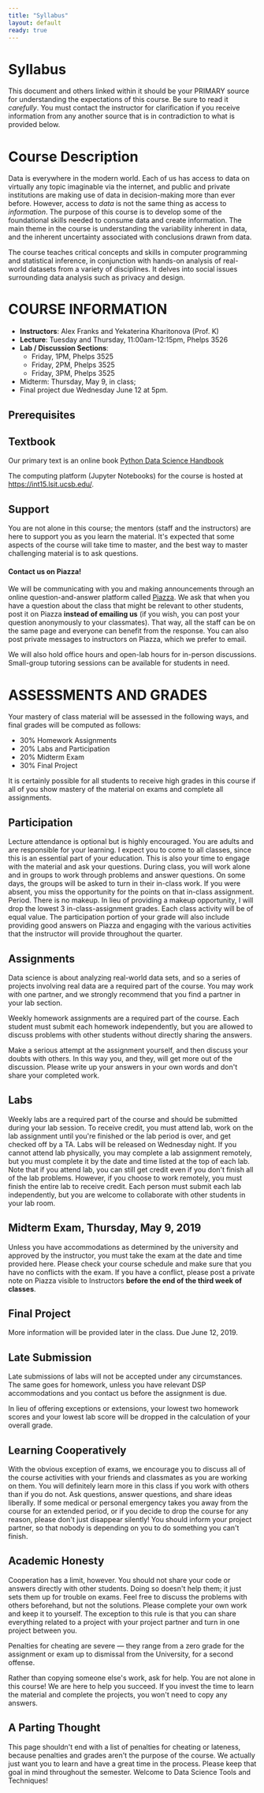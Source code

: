 ```yaml
---
title: "Syllabus"
layout: default
ready: true
---
```


# Syllabus <a name="top"></a>

This document and others linked within it should be your PRIMARY source for understanding the expectations of this course. Be sure to read it *carefully*.
You must contact the instructor for clarification if you receive information from any another source that is in contradiction to what is provided below.

# Course Description
Data is everywhere in the modern world. Each of us has access to data on virtually any topic imaginable via the internet, and public and private institutions are making use of data in decision-making more than ever before. However, access to *data* is not the same thing as access to *information*. The purpose of this course is to develop some of the foundational skills needed to consume data and create information. The main theme in the course is understanding the variability inherent in data, and the inherent uncertainty associated with conclusions drawn from data.

The course teaches critical concepts and skills in computer programming and statistical inference, in conjunction with hands-on analysis of real-world datasets from a variety of disciplines. It delves into social issues surrounding data analysis such as privacy and design.


# COURSE INFORMATION

* **Instructors**: Alex Franks and Yekaterina Kharitonova (Prof. K)
* **Lecture**: Tuesday and Thursday, 11:00am-12:15pm, Phelps 3526
* **Lab / Discussion Sections**:
  * Friday, 1PM, Phelps 3525
  * Friday, 2PM, Phelps 3525
  * Friday, 3PM, Phelps 3525
* Midterm: Thursday, May 9, in class; 
* Final project due Wednesday June 12 at 5pm.

## Prerequisites

## Textbook
Our primary text is an online book [Python Data Science Handbook](https://jakevdp.github.io/PythonDataScienceHandbook/)

The computing platform (Jupyter Notebooks) for the course is hosted at https://int15.lsit.ucsb.edu/.

## Support
You are not alone in this course; the mentors (staff and the instructors) are here to support you as you learn the material. It's expected that some aspects of the course will take time to master, and the best way to master challenging material is to ask questions. 

#### Contact us on Piazza!
We will be communicating with you and making announcements through an online question-and-answer platform called [Piazza](http://piazza.com). 
We ask that when you have a question about the class that might be relevant to other students, post it on Piazza **instead of emailing us** (if you wish, you can post your question anonymously to your classmates). That way, all the staff can be on the same page and everyone can benefit from the response. You can also post private messages to instructors on Piazza, which we prefer to email.

We will also hold office hours and open-lab hours for in-person discussions. Small-group tutoring sessions can be available for students in need.

# ASSESSMENTS AND GRADES
Your mastery of class material will be assessed in the following ways, and final grades will be computed as follows:

*	30% Homework Assignments
*	20% Labs and Participation
*	20% Midterm Exam
*	30% Final Project

It is certainly possible for all students to receive high grades in this course if all of you show mastery of the material on exams and complete all assignments.

## Participation
Lecture attendance is optional but is highly encouraged. You are adults and are responsible for your learning. I expect you to come to all classes, since this is an essential part of your education. This is also your time to engage with the material and ask your questions.
During class, you will work alone and in groups to work through problems and answer questions. On some days, the groups will be asked to turn in their in-class work. If you were absent, you miss the opportunity for the points on that in-class assignment. Period.
There is no makeup. In lieu of providing a makeup opportunity, I will drop the lowest 3 in-class-assignment grades. Each class activity will be of equal value.
The participation portion of your grade will also include providing good answers on Piazza and engaging with the various activities that the instructor will provide throughout the quarter.

## Assignments
Data science is about analyzing real-world data sets, and so a series of projects involving real data are a required part of the course. You may work with one partner, and we strongly recommend that you find a partner in your lab section.

Weekly homework assignments are a required part of the course. Each student must submit each homework independently, but you are allowed to discuss problems with other students without directly sharing the answers.

Make a serious attempt at the assignment yourself, and then discuss your doubts with others. In this way you, and they, will get more out of the discussion. Please write up your answers in your own words and don't share your completed work.

## Labs
Weekly labs are a required part of the course and should be submitted during your lab session. To receive credit, you must attend lab, work on the lab assignment until you're finished or the lab period is over, and get checked off by a TA. Labs will be released on Wednesday night. If you cannot attend lab physically, you may complete a lab assignment remotely, but you must complete it by the date and time listed at the top of each lab. Note that if you attend lab, you can still get credit even if you don't finish all of the lab problems. However, if you choose to work remotely, you must finish the entire lab to receive credit. Each person must submit each lab independently, but you are welcome to collaborate with other students in your lab room.

## Midterm Exam, **Thursday, May 9, 2019**
Unless you have accommodations as determined by the university and approved by the instructor, you must take the exam at the date and time provided here. Please check your course schedule and make sure that you have no conflicts with the exam. If you have a conflict, please post a private note on Piazza visible to Instructors **before the end of the third week of classes**.

## Final Project

More information will be provided later in the class. Due June 12, 2019.  

## Late Submission
Late submissions of labs will not be accepted under any circumstances. The same goes for homework, unless you have relevant DSP accommodations and you contact us before the assignment is due.

In lieu of offering exceptions or extensions, your lowest two homework scores and your lowest lab score will be dropped in the calculation of your overall grade.

## Learning Cooperatively
With the obvious exception of exams, we encourage you to discuss all of the course activities with your friends and classmates as you are working on them. You will definitely learn more in this class if you work with others than if you do not. Ask questions, answer questions, and share ideas liberally.
If some medical or personal emergency takes you away from the course for an extended period, or if you decide to drop the course for any reason, please don't just disappear silently! You should inform your project partner, so that nobody is depending on you to do something you can't finish.

## Academic Honesty
Cooperation has a limit, however. You should not share your code or answers directly with other students. Doing so doesn't help them; it just sets them up for trouble on exams. Feel free to discuss the problems with others beforehand, but not the solutions. Please complete your own work and keep it to yourself. The exception to this rule is that you can share everything related to a project with your project partner and turn in one project between you.

Penalties for cheating are severe — they range from a zero grade for the assignment or exam up to dismissal from the University, for a second offense.

Rather than copying someone else's work, ask for help. You are not alone in this course! We are here to help you succeed. If you invest the time to learn the material and complete the projects, you won't need to copy any answers.

## A Parting Thought
This page shouldn't end with a list of penalties for cheating or lateness, because penalties and grades aren't the purpose of the course. We actually just want you to learn and have a great time in the process. Please keep that goal in mind throughout the semester. Welcome to Data Science Tools and Techniques!

